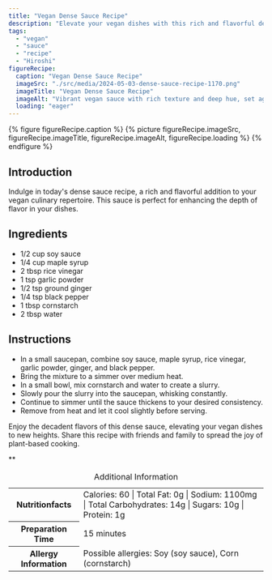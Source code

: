 ```yaml
---
title: "Vegan Dense Sauce Recipe"
description: "Elevate your vegan dishes with this rich and flavorful dense sauce recipe. Perfect for adding depth of flavor to your favorite meals."
tags:
  - "vegan"
  - "sauce"
  - "recipe"
  - "Hiroshi"
figureRecipe: 
  caption: "Vegan Dense Sauce Recipe"
  imageSrc: "./src/media/2024-05-03-dense-sauce-recipe-1170.png"
  imageTitle: "Vegan Dense Sauce Recipe"
  imageAlt: "Vibrant vegan sauce with rich texture and deep hue, set against a simple, natural backdrop, tempting for diverse plant-based dishes."
  loading: "eager"
---
```


{% figure figureRecipe.caption %}
{% picture figureRecipe.imageSrc, figureRecipe.imageTitle, figureRecipe.imageAlt, figureRecipe.loading %}
{% endfigure %}

## Introduction

Indulge in today's dense sauce recipe, a rich and flavorful addition to your vegan culinary repertoire. This sauce is perfect for enhancing the depth of flavor in your dishes.

## Ingredients

- 1/2 cup soy sauce
- 1/4 cup maple syrup
- 2 tbsp rice vinegar
- 1 tsp garlic powder
- 1/2 tsp ground ginger
- 1/4 tsp black pepper
- 1 tbsp cornstarch
- 2 tbsp water

## Instructions

- In a small saucepan, combine soy sauce, maple syrup, rice vinegar, garlic powder, ginger, and black pepper.
- Bring the mixture to a simmer over medium heat.
- In a small bowl, mix cornstarch and water to create a slurry.
- Slowly pour the slurry into the saucepan, whisking constantly.
- Continue to simmer until the sauce thickens to your desired consistency.
- Remove from heat and let it cool slightly before serving.

Enjoy the decadent flavors of this dense sauce, elevating your vegan dishes to new heights. Share this recipe with friends and family to spread the joy of plant-based cooking.

**

<table><caption class='sr-only'>Additional Information</caption><tr><th>Nutritionfacts</th><td>Calories: 60 | Total Fat: 0g | Sodium: 1100mg | Total Carbohydrates: 14g | Sugars: 10g | Protein: 1g&nbsp;</td></tr><tr><th>Preparation Time</th><td>15 minutes&nbsp;</td></tr><tr><th>Allergy Information</th><td>Possible allergies: Soy (soy sauce), Corn (cornstarch)&nbsp;</td></tr></table>

